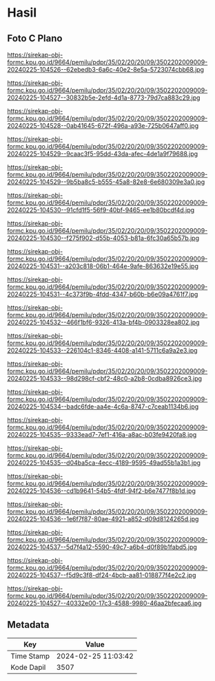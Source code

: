 # Hasil

## Foto C Plano

https://sirekap-obj-formc.kpu.go.id/9664/pemilu/pdpr/35/02/20/20/09/3502202009009-20240225-104526--62ebedb3-6a6c-40e2-8e5a-5723074cbb68.jpg

https://sirekap-obj-formc.kpu.go.id/9664/pemilu/pdpr/35/02/20/20/09/3502202009009-20240225-104527--30832b5e-2efd-4d1a-8773-79d7ca883c29.jpg

https://sirekap-obj-formc.kpu.go.id/9664/pemilu/pdpr/35/02/20/20/09/3502202009009-20240225-104528--0ab41645-672f-496a-a93e-725b0647aff0.jpg

https://sirekap-obj-formc.kpu.go.id/9664/pemilu/pdpr/35/02/20/20/09/3502202009009-20240225-104529--9caac3f5-95dd-43da-afec-4de1a9f79688.jpg

https://sirekap-obj-formc.kpu.go.id/9664/pemilu/pdpr/35/02/20/20/09/3502202009009-20240225-104529--9b5ba8c5-b555-45a8-82e8-6e680309e3a0.jpg

https://sirekap-obj-formc.kpu.go.id/9664/pemilu/pdpr/35/02/20/20/09/3502202009009-20240225-104530--91cfd1f5-56f9-40bf-9465-ee1b80bcdf4d.jpg

https://sirekap-obj-formc.kpu.go.id/9664/pemilu/pdpr/35/02/20/20/09/3502202009009-20240225-104530--f275f902-d55b-4053-b81a-6fc30a65b57b.jpg

https://sirekap-obj-formc.kpu.go.id/9664/pemilu/pdpr/35/02/20/20/09/3502202009009-20240225-104531--a203c818-06b1-464e-9afe-863632e19e55.jpg

https://sirekap-obj-formc.kpu.go.id/9664/pemilu/pdpr/35/02/20/20/09/3502202009009-20240225-104531--4c373f9b-4fdd-4347-b60b-b6e09a4761f7.jpg

https://sirekap-obj-formc.kpu.go.id/9664/pemilu/pdpr/35/02/20/20/09/3502202009009-20240225-104532--466f1bf6-9326-413a-bf4b-0903328ea802.jpg

https://sirekap-obj-formc.kpu.go.id/9664/pemilu/pdpr/35/02/20/20/09/3502202009009-20240225-104533--226104c1-8346-4408-a141-5711c6a9a2e3.jpg

https://sirekap-obj-formc.kpu.go.id/9664/pemilu/pdpr/35/02/20/20/09/3502202009009-20240225-104533--98d298cf-cbf2-48c0-a2b8-0cdba8926ce3.jpg

https://sirekap-obj-formc.kpu.go.id/9664/pemilu/pdpr/35/02/20/20/09/3502202009009-20240225-104534--badc6fde-aa4e-4c6a-8747-c7ceab1134b6.jpg

https://sirekap-obj-formc.kpu.go.id/9664/pemilu/pdpr/35/02/20/20/09/3502202009009-20240225-104535--9333ead7-7ef1-416a-a8ac-b03fe9420fa8.jpg

https://sirekap-obj-formc.kpu.go.id/9664/pemilu/pdpr/35/02/20/20/09/3502202009009-20240225-104535--d04ba5ca-4ecc-4189-9595-49ad55b1a3b1.jpg

https://sirekap-obj-formc.kpu.go.id/9664/pemilu/pdpr/35/02/20/20/09/3502202009009-20240225-104536--cd1b9641-54b5-4fdf-94f2-b6e7477f8b1d.jpg

https://sirekap-obj-formc.kpu.go.id/9664/pemilu/pdpr/35/02/20/20/09/3502202009009-20240225-104536--1e6f7f87-80ae-4921-a852-d09d8124265d.jpg

https://sirekap-obj-formc.kpu.go.id/9664/pemilu/pdpr/35/02/20/20/09/3502202009009-20240225-104537--5d7f4a12-5590-49c7-a6b4-d0f89b1fabd5.jpg

https://sirekap-obj-formc.kpu.go.id/9664/pemilu/pdpr/35/02/20/20/09/3502202009009-20240225-104537--f5d9c3f8-df24-4bcb-aa81-018877f4e2c2.jpg

https://sirekap-obj-formc.kpu.go.id/9664/pemilu/pdpr/35/02/20/20/09/3502202009009-20240225-104527--40332e00-17c3-4588-9980-46aa2bfecaa6.jpg


## Metadata

| Key        | Value               |
| ---------- | ------------------- |
| Time Stamp | 2024-02-25 11:03:42 |
| Kode Dapil | 3507                |



